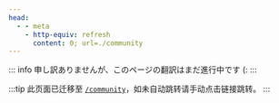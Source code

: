 ```yaml
---
head:
  - - meta
    - http-equiv: refresh
      content: 0; url=./community
---
```


::: info
申し訳ありませんが、このページの翻訳はまだ進行中です (:
:::

:::tip
此页面已迁移至 [`/community`](./community.md)，如未自动跳转请手动点击链接跳转。
:::
